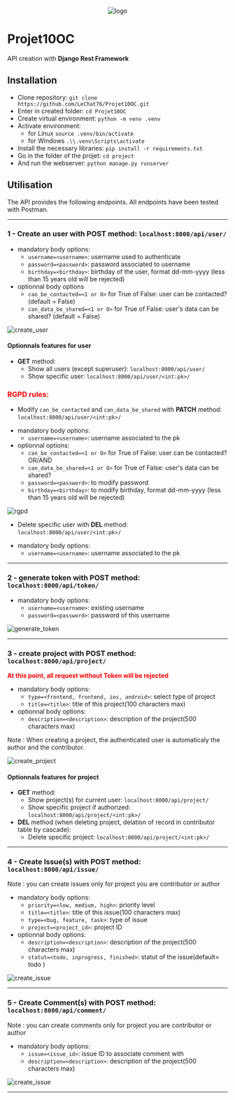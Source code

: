 <p align="center">
 <img alt="logo" src="https://github.com/LeChat76/Projet10OC/assets/119883313/a0820c54-3c47-4f29-b81a-43990c58e9c5">
</p>

# Projet10OC
API creation with __Django Rest Framework__

## Installation

* Clone repository: `git clone https://github.com/LeChat76/Projet10OC.git`  
* Enter in created folder: `cd Projet10OC`  
* Create virtual environment: `python -m venv .venv`  
* Activate environment:  
    * for Linux `source .venv/bin/activate`  
    * for Windows `.\\.venv\Scripts\activate`  
* Install the necessary libraries: `pip install -r requirements.txt`  
* Go in the folder of the projet: `cd project`  
* And run the webserver: `python manage.py runserver`  

## Utilisation
The API provides the following endpoints.
All endpoints have been tested with Postman.

----------------------------------------------------------------------------------

### 1 - Create an user with **POST** method: `localhost:8000/api/user/`
* mandatory body options:
    - `username=<username>`: username used to authenticate
    - `password=<password>`: password associated to username
    - `birthday=<birthday>`: birthday of the user, format dd-mm-yyyy (less than 15 years old will be rejected)
* optionnal body options
    - `can_be_contacted=<1 or O>` for True of False: user can be contacted? (default = False)
    - `can_data_be_shared=<1 or O>`  for True of False: user's data can be shared? (default = False)

 <img alt="create_user" src="https://github.com/LeChat76/Projet10OC/assets/119883313/669f4860-cea7-40b6-b870-25419a76ca69">

#### Optionnals features for **user**
- **GET** method:
    - Show all users (except superuser): `localhost:8000/api/user/`
    - Show specific user: `localhost:8000/api/user/<int:pk>/`

### <font color="red">RGPD rules:</font>
- Modify `can_be_contacted` and `can_data_be_shared` with **PATCH** method: `localhost:8000/api/user/<int:pk>/`
* mandatory body options:
    - `username=<username>`: username associated to the pk
* optionnal options:
    - `can_be_contacted=<1 or O>` for True of False: user can be contacted?  
        OR/AND  
    - `can_data_be_shared=<1 or O>`  for True of False: user's data can be shared?
    - `password=<password>`: to modify password
    - `birthday=<birthday>`: to modify birthday, format dd-mm-yyyy (less than 15 years old will be rejected)  

<img alt="rgpd" src="https://github.com/LeChat76/Projet10OC/assets/119883313/1cf0bf05-38a8-4652-a24f-d78e096e13e7">   

- Delete specific user with **DEL** method: `localhost:8000/api/user/<int:pk>/`
* mandatory body options:
    - `username=<username>`: username associated to the pk

----------------------------------------------------------------------------------

### 2 - generate token with **POST** method: `localhost:8000/api/token/`
* mandatory body options:
    - `username=<username>`: existing username
    - `password=<password>`: password of this username

<img alt="generate_token" src="https://github.com/LeChat76/Projet10OC/assets/119883313/91cc8beb-c5d8-431c-be0d-7e93e5aaa9e8">

----------------------------------------------------------------------------------

### 3 - create project with **POST** method: `localhost:8000/api/project/`
<font color="red">**At this point, all request without Token will be rejected**</font>
* mandatory body options:
    - `type=<frontend, frontend, ios, android>`: select type of project
    - `title=<title>`: title of this project(100 characters max)
* optionnal body options:
    - `description=<description>`: description of the project(500 characters max)  

Note : When creating a project, the authenticated user is automaticaly the author and the contributor.

<img alt="create_project" src="https://github.com/LeChat76/Projet10OC/assets/119883313/38d52c73-e50e-4a63-b8f2-9695c5b94e6b">

#### Optionnals features for **project**
- **GET** method:
    - Show project(s) for current user: `localhost:8000/api/project/`
    - Show specific project if authorized: `localhost:8000/api/project/<int:pk>/`
- **DEL** method (when deleting project, delation of record in contributor table by cascade):
    - Delete specific project: `localhost:8000/api/project/<int:pk>/`

----------------------------------------------------------------------------------

### 4 - Create Issue(s) with **POST** method: `localhost:8000/api/issue/`
Note : you can create issues only for project you are contributor or author
* mandatory body options:
    - `priority=<low, medium, high>`: priority level
    - `title=<title>`: title of this issue(100 characters max)
    - `type=<bug, feature, task>`: type of issue
    - `project=<project_id>`: project ID
* optionnal body options:
    - `description=<description>`: description of the project(500 characters max)
    - `statut=<todo, inprogress, finished>`: statut of the issue(default= todo )

<img alt="create_issue" src="https://github.com/LeChat76/Projet10OC/assets/119883313/07def0fc-ddc0-4026-b3f6-df265879e4c5">

----------------------------------------------------------------------------------

### 5 - Create Comment(s) with **POST** method: `localhost:8000/api/comment/`
Note : you can create comments only for project you are contributor or author
* mandatory body options:
    - `issue=<issue_id>`: issue ID to associate comment with
    - `description=<description>`: description of the project(500 characters max)

<img alt="create_issue" src="https://github.com/LeChat76/Projet10OC/assets/119883313/cc81f63e-0e38-49ef-b7ae-e0720c22f7ac">

----------------------------------------------------------------------------------
